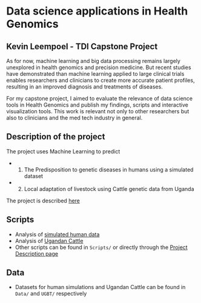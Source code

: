 # Data science applications in Health Genomics
## Kevin Leempoel - TDI Capstone Project

As for now, machine learning and big data processing remains largely unexplored in health genomics and precision medicine.
But recent studies have demonstrated than machine learning applied to large clinical trials enables researchers and clinicians to create more accurate patient profiles, resulting in an improved diagnosis and treatments of  diseases.

For my capstone project, I aimed to evaluate the relevance of data science tools in Health Genomics and publish my findings,  scripts and interactive visualization tools. 
This work is relevant not only to other researchers but also to clinicians and the med tech industry in general.


## Description of the project
The project uses Machine Learning to predict
- 1. The Predisposition to genetic diseases in humans using a simulated dataset
- 2. Local adaptation of livestock using Cattle genetic data from Uganda

The project is described [here](Explanation.ipynb)


## Scripts
- Analysis of [simulated human data](Scripts/RandomForest_HumanSimulation.ipynb)
- Analysis of [Ugandan Cattle](Scripts/UGBT.ipynb)
- Other scripts can be found in `Scripts/` or directly through the [Project Description page](Explanation.ipynb)



## Data
- Datasets for human simulations and Ugandan Cattle can be found in `Data/` and `UGBT/` respectively